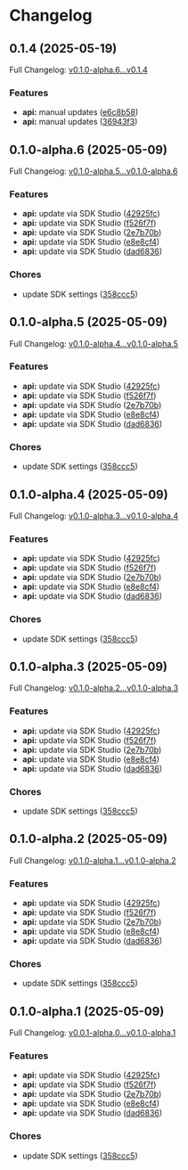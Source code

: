 # Changelog

## 0.1.4 (2025-05-19)

Full Changelog: [v0.1.0-alpha.6...v0.1.4](https://github.com/LiquidMetal-AI/lm-raindrop-go-sdk/compare/v0.1.0-alpha.6...v0.1.4)

### Features

* **api:** manual updates ([e6c8b58](https://github.com/LiquidMetal-AI/lm-raindrop-go-sdk/commit/e6c8b58a97c9c614096e5dca5afeefedcff1cb36))
* **api:** manual updates ([36943f3](https://github.com/LiquidMetal-AI/lm-raindrop-go-sdk/commit/36943f3532e43b68f68c171f404f0053b42cf8c9))

## 0.1.0-alpha.6 (2025-05-09)

Full Changelog: [v0.1.0-alpha.5...v0.1.0-alpha.6](https://github.com/LiquidMetal-AI/lm-raindrop-go-sdk/compare/v0.1.0-alpha.5...v0.1.0-alpha.6)

### Features

* **api:** update via SDK Studio ([42925fc](https://github.com/LiquidMetal-AI/lm-raindrop-go-sdk/commit/42925fc05e596c5eb20c13ebcd253c58505e4e8a))
* **api:** update via SDK Studio ([f526f7f](https://github.com/LiquidMetal-AI/lm-raindrop-go-sdk/commit/f526f7f9aafa31c11a31b22d3bccb13bc32ca1fa))
* **api:** update via SDK Studio ([2e7b70b](https://github.com/LiquidMetal-AI/lm-raindrop-go-sdk/commit/2e7b70bd26ff600be2c59df52f891c9254fc6ac0))
* **api:** update via SDK Studio ([e8e8cf4](https://github.com/LiquidMetal-AI/lm-raindrop-go-sdk/commit/e8e8cf4bd2460995d1e0fc0343a7e2350e00e07a))
* **api:** update via SDK Studio ([dad6836](https://github.com/LiquidMetal-AI/lm-raindrop-go-sdk/commit/dad683675cf3e17ca1e0ff453804096bfd930ff3))


### Chores

* update SDK settings ([358ccc5](https://github.com/LiquidMetal-AI/lm-raindrop-go-sdk/commit/358ccc521d5a286d7a01323677ddcfc098a17820))

## 0.1.0-alpha.5 (2025-05-09)

Full Changelog: [v0.1.0-alpha.4...v0.1.0-alpha.5](https://github.com/LiquidMetal-AI/lm-raindrop-go-sdk/compare/v0.1.0-alpha.4...v0.1.0-alpha.5)

### Features

* **api:** update via SDK Studio ([42925fc](https://github.com/LiquidMetal-AI/lm-raindrop-go-sdk/commit/42925fc05e596c5eb20c13ebcd253c58505e4e8a))
* **api:** update via SDK Studio ([f526f7f](https://github.com/LiquidMetal-AI/lm-raindrop-go-sdk/commit/f526f7f9aafa31c11a31b22d3bccb13bc32ca1fa))
* **api:** update via SDK Studio ([2e7b70b](https://github.com/LiquidMetal-AI/lm-raindrop-go-sdk/commit/2e7b70bd26ff600be2c59df52f891c9254fc6ac0))
* **api:** update via SDK Studio ([e8e8cf4](https://github.com/LiquidMetal-AI/lm-raindrop-go-sdk/commit/e8e8cf4bd2460995d1e0fc0343a7e2350e00e07a))
* **api:** update via SDK Studio ([dad6836](https://github.com/LiquidMetal-AI/lm-raindrop-go-sdk/commit/dad683675cf3e17ca1e0ff453804096bfd930ff3))


### Chores

* update SDK settings ([358ccc5](https://github.com/LiquidMetal-AI/lm-raindrop-go-sdk/commit/358ccc521d5a286d7a01323677ddcfc098a17820))

## 0.1.0-alpha.4 (2025-05-09)

Full Changelog: [v0.1.0-alpha.3...v0.1.0-alpha.4](https://github.com/LiquidMetal-AI/lm-raindrop-go-sdk/compare/v0.1.0-alpha.3...v0.1.0-alpha.4)

### Features

* **api:** update via SDK Studio ([42925fc](https://github.com/LiquidMetal-AI/lm-raindrop-go-sdk/commit/42925fc05e596c5eb20c13ebcd253c58505e4e8a))
* **api:** update via SDK Studio ([f526f7f](https://github.com/LiquidMetal-AI/lm-raindrop-go-sdk/commit/f526f7f9aafa31c11a31b22d3bccb13bc32ca1fa))
* **api:** update via SDK Studio ([2e7b70b](https://github.com/LiquidMetal-AI/lm-raindrop-go-sdk/commit/2e7b70bd26ff600be2c59df52f891c9254fc6ac0))
* **api:** update via SDK Studio ([e8e8cf4](https://github.com/LiquidMetal-AI/lm-raindrop-go-sdk/commit/e8e8cf4bd2460995d1e0fc0343a7e2350e00e07a))
* **api:** update via SDK Studio ([dad6836](https://github.com/LiquidMetal-AI/lm-raindrop-go-sdk/commit/dad683675cf3e17ca1e0ff453804096bfd930ff3))


### Chores

* update SDK settings ([358ccc5](https://github.com/LiquidMetal-AI/lm-raindrop-go-sdk/commit/358ccc521d5a286d7a01323677ddcfc098a17820))

## 0.1.0-alpha.3 (2025-05-09)

Full Changelog: [v0.1.0-alpha.2...v0.1.0-alpha.3](https://github.com/LiquidMetal-AI/lm-raindrop-go-sdk/compare/v0.1.0-alpha.2...v0.1.0-alpha.3)

### Features

* **api:** update via SDK Studio ([42925fc](https://github.com/LiquidMetal-AI/lm-raindrop-go-sdk/commit/42925fc05e596c5eb20c13ebcd253c58505e4e8a))
* **api:** update via SDK Studio ([f526f7f](https://github.com/LiquidMetal-AI/lm-raindrop-go-sdk/commit/f526f7f9aafa31c11a31b22d3bccb13bc32ca1fa))
* **api:** update via SDK Studio ([2e7b70b](https://github.com/LiquidMetal-AI/lm-raindrop-go-sdk/commit/2e7b70bd26ff600be2c59df52f891c9254fc6ac0))
* **api:** update via SDK Studio ([e8e8cf4](https://github.com/LiquidMetal-AI/lm-raindrop-go-sdk/commit/e8e8cf4bd2460995d1e0fc0343a7e2350e00e07a))
* **api:** update via SDK Studio ([dad6836](https://github.com/LiquidMetal-AI/lm-raindrop-go-sdk/commit/dad683675cf3e17ca1e0ff453804096bfd930ff3))


### Chores

* update SDK settings ([358ccc5](https://github.com/LiquidMetal-AI/lm-raindrop-go-sdk/commit/358ccc521d5a286d7a01323677ddcfc098a17820))

## 0.1.0-alpha.2 (2025-05-09)

Full Changelog: [v0.1.0-alpha.1...v0.1.0-alpha.2](https://github.com/LiquidMetal-AI/lm-raindrop-go-sdk/compare/v0.1.0-alpha.1...v0.1.0-alpha.2)

### Features

* **api:** update via SDK Studio ([42925fc](https://github.com/LiquidMetal-AI/lm-raindrop-go-sdk/commit/42925fc05e596c5eb20c13ebcd253c58505e4e8a))
* **api:** update via SDK Studio ([f526f7f](https://github.com/LiquidMetal-AI/lm-raindrop-go-sdk/commit/f526f7f9aafa31c11a31b22d3bccb13bc32ca1fa))
* **api:** update via SDK Studio ([2e7b70b](https://github.com/LiquidMetal-AI/lm-raindrop-go-sdk/commit/2e7b70bd26ff600be2c59df52f891c9254fc6ac0))
* **api:** update via SDK Studio ([e8e8cf4](https://github.com/LiquidMetal-AI/lm-raindrop-go-sdk/commit/e8e8cf4bd2460995d1e0fc0343a7e2350e00e07a))
* **api:** update via SDK Studio ([dad6836](https://github.com/LiquidMetal-AI/lm-raindrop-go-sdk/commit/dad683675cf3e17ca1e0ff453804096bfd930ff3))


### Chores

* update SDK settings ([358ccc5](https://github.com/LiquidMetal-AI/lm-raindrop-go-sdk/commit/358ccc521d5a286d7a01323677ddcfc098a17820))

## 0.1.0-alpha.1 (2025-05-09)

Full Changelog: [v0.0.1-alpha.0...v0.1.0-alpha.1](https://github.com/LiquidMetal-AI/lm-raindrop-go-sdk/compare/v0.0.1-alpha.0...v0.1.0-alpha.1)

### Features

* **api:** update via SDK Studio ([42925fc](https://github.com/LiquidMetal-AI/lm-raindrop-go-sdk/commit/42925fc05e596c5eb20c13ebcd253c58505e4e8a))
* **api:** update via SDK Studio ([f526f7f](https://github.com/LiquidMetal-AI/lm-raindrop-go-sdk/commit/f526f7f9aafa31c11a31b22d3bccb13bc32ca1fa))
* **api:** update via SDK Studio ([2e7b70b](https://github.com/LiquidMetal-AI/lm-raindrop-go-sdk/commit/2e7b70bd26ff600be2c59df52f891c9254fc6ac0))
* **api:** update via SDK Studio ([e8e8cf4](https://github.com/LiquidMetal-AI/lm-raindrop-go-sdk/commit/e8e8cf4bd2460995d1e0fc0343a7e2350e00e07a))
* **api:** update via SDK Studio ([dad6836](https://github.com/LiquidMetal-AI/lm-raindrop-go-sdk/commit/dad683675cf3e17ca1e0ff453804096bfd930ff3))


### Chores

* update SDK settings ([358ccc5](https://github.com/LiquidMetal-AI/lm-raindrop-go-sdk/commit/358ccc521d5a286d7a01323677ddcfc098a17820))
